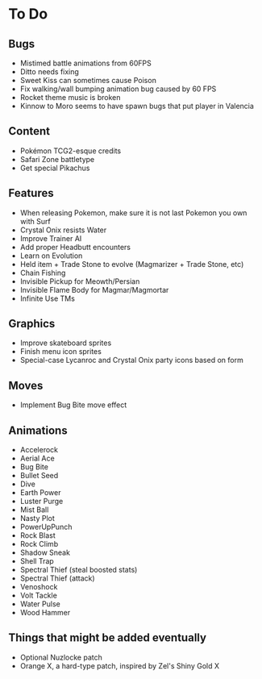 # To Do

## Bugs

- Mistimed battle animations from 60FPS
- Ditto needs fixing
- Sweet Kiss can sometimes cause Poison
- Fix walking/wall bumping animation bug caused by 60 FPS
- Rocket theme music is broken
- Kinnow to Moro seems to have spawn bugs that put player in Valencia

## Content

- Pokémon TCG2-esque credits
- Safari Zone battletype
- Get special Pikachus

## Features

- When releasing Pokemon, make sure it is not last Pokemon you own with Surf
- Crystal Onix resists Water
- Improve Trainer AI
- Add proper Headbutt encounters
- Learn on Evolution
- Held item + Trade Stone to evolve (Magmarizer + Trade Stone, etc)
- Chain Fishing
- Invisible Pickup for Meowth/Persian
- Invisible Flame Body for Magmar/Magmortar
- Infinite Use TMs

## Graphics

- Improve skateboard sprites
- Finish menu icon sprites
- Special-case Lycanroc and Crystal Onix party icons based on form

## Moves

- Implement Bug Bite move effect

## Animations

- Accelerock
- Aerial Ace
- Bug Bite
- Bullet Seed
- Dive
- Earth Power
- Luster Purge
- Mist Ball
- Nasty Plot
- PowerUpPunch
- Rock Blast
- Rock Climb
- Shadow Sneak
- Shell Trap
- Spectral Thief (steal boosted stats)
- Spectral Thief (attack)
- Venoshock
- Volt Tackle
- Water Pulse
- Wood Hammer

## Things that might be added eventually

- Optional Nuzlocke patch
- Orange X, a hard-type patch, inspired by Zel's Shiny Gold X